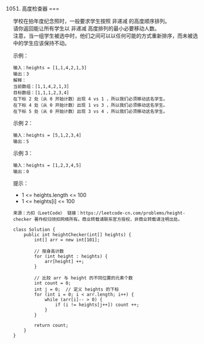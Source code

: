 1051. 高度检查器
===

学校在拍年度纪念照时，一般要求学生按照 非递减 的高度顺序排列。<br>
请你返回能让所有学生以 非递减 高度排列的最小必要移动人数。<br>
注意，当一组学生被选中时，他们之间可以以任何可能的方式重新排序，而未被选中的学生应该保持不动。<br>

示例：<br>
```
输入：heights = [1,1,4,2,1,3]
输出：3 
解释：
当前数组：[1,1,4,2,1,3]
目标数组：[1,1,1,2,3,4]
在下标 2 处（从 0 开始计数）出现 4 vs 1 ，所以我们必须移动这名学生。
在下标 4 处（从 0 开始计数）出现 1 vs 3 ，所以我们必须移动这名学生。
在下标 5 处（从 0 开始计数）出现 3 vs 4 ，所以我们必须移动这名学生。
```
示例 2：<br>
```
输入：heights = [5,1,2,3,4]
输出：5
```
示例 3：<br>
```
输入：heights = [1,2,3,4,5]
输出：0
```
提示：<br>
* 1 <= heights.length <= 100
* 1 <= heights[i] <= 100

``
来源：力扣（LeetCode）
链接：https://leetcode-cn.com/problems/height-checker
著作权归领扣网络所有。商业转载请联系官方授权，非商业转载请注明出处。
``

```
class Solution {
    public int heightChecker(int[] heights) {
        int[] arr = new int[101];

        // 按身高计数
        for (int height : heights) {
            arr[height] ++;
        }

        // 比较 arr 与 height 的不同位置的元素个数
        int count = 0;
        int j = 0;  // 定义 heights 的下标
        for (int i = 0; i < arr.length; i++) {
            while (arr[i]-- > 0) {
                if (i != heights[j++]) count ++; 
            }
        }

        return count;
    }
}
```
